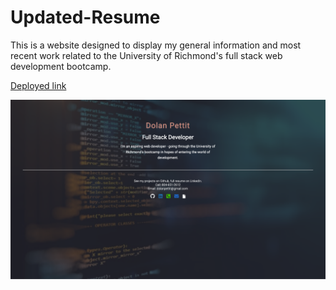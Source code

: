 # Updated-Resume

This is a website designed to display my general information and most recent work related to the University of Richmond's full stack web development bootcamp.

<a href="https://dolanpettit.github.io/Updated-Resume/">Deployed link</a>

<img src="./images/deployed-resume.png">
